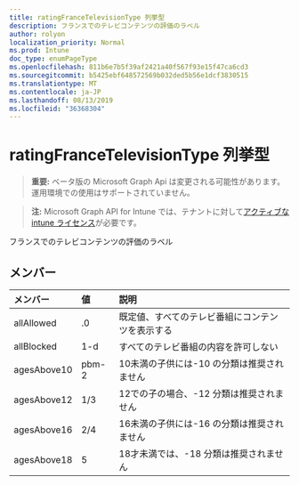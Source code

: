 ```yaml
---
title: ratingFranceTelevisionType 列挙型
description: フランスでのテレビコンテンツの評価のラベル
author: rolyon
localization_priority: Normal
ms.prod: Intune
doc_type: enumPageType
ms.openlocfilehash: 811b6e7b5f39af2421a40f567f93e15f47ca6cd3
ms.sourcegitcommit: b5425ebf648572569b032ded5b56e1dcf3830515
ms.translationtype: MT
ms.contentlocale: ja-JP
ms.lasthandoff: 08/13/2019
ms.locfileid: "36368304"
---
```

# <a name="ratingfrancetelevisiontype-enum-type"></a>ratingFranceTelevisionType 列挙型

> **重要:** ベータ版の Microsoft Graph Api は変更される可能性があります。運用環境での使用はサポートされていません。

> **注:** Microsoft Graph API for Intune では、テナントに対して[アクティブな intune ライセンス](https://go.microsoft.com/fwlink/?linkid=839381)が必要です。

フランスでのテレビコンテンツの評価のラベル

## <a name="members"></a>メンバー
|メンバー|値|説明|
|:---|:---|:---|
|allAllowed|.0|既定値、すべてのテレビ番組にコンテンツを表示する|
|allBlocked|1-d|すべてのテレビ番組の内容を許可しない|
|agesAbove10|pbm-2|10未満の子供には-10 の分類は推奨されません|
|agesAbove12|1/3|12での子の場合、-12 分類は推奨されません|
|agesAbove16|2/4|16未満の子供には-16 の分類は推奨されません|
|agesAbove18|5|18才未満では、-18 分類は推奨されません|



